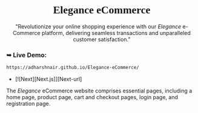 <div align="center">
 <h1 align="center" style="font-family: Prata">Elegance eCommerce</h1>
  
  "Revolutionize your online shopping experience with our *Elegance* e-Commerce platform, delivering seamless transactions and unparalleled customer satisfaction."

</div>

### ➥ Live Demo:

```bash
https://adharshnair.github.io/Elegance-eCommerce/
```


* [![Next][Next.js]][Next-url]


The _Elegance_ eCommerce website comprises essential pages, including a home page, product page, cart and checkout pages, login page, and registration page.